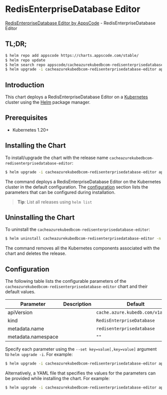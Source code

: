 # RedisEnterpriseDatabase Editor

[RedisEnterpriseDatabase Editor by AppsCode](https://appscode.com) - RedisEnterpriseDatabase Editor

## TL;DR;

```bash
$ helm repo add appscode https://charts.appscode.com/stable/
$ helm repo update
$ helm search repo appscode/cacheazurekubedbcom-redisenterprisedatabase-editor --version=v0.25.0
$ helm upgrade -i cacheazurekubedbcom-redisenterprisedatabase-editor appscode/cacheazurekubedbcom-redisenterprisedatabase-editor -n default --create-namespace --version=v0.25.0
```

## Introduction

This chart deploys a RedisEnterpriseDatabase Editor on a [Kubernetes](http://kubernetes.io) cluster using the [Helm](https://helm.sh) package manager.

## Prerequisites

- Kubernetes 1.20+

## Installing the Chart

To install/upgrade the chart with the release name `cacheazurekubedbcom-redisenterprisedatabase-editor`:

```bash
$ helm upgrade -i cacheazurekubedbcom-redisenterprisedatabase-editor appscode/cacheazurekubedbcom-redisenterprisedatabase-editor -n default --create-namespace --version=v0.25.0
```

The command deploys a RedisEnterpriseDatabase Editor on the Kubernetes cluster in the default configuration. The [configuration](#configuration) section lists the parameters that can be configured during installation.

> **Tip**: List all releases using `helm list`

## Uninstalling the Chart

To uninstall the `cacheazurekubedbcom-redisenterprisedatabase-editor`:

```bash
$ helm uninstall cacheazurekubedbcom-redisenterprisedatabase-editor -n default
```

The command removes all the Kubernetes components associated with the chart and deletes the release.

## Configuration

The following table lists the configurable parameters of the `cacheazurekubedbcom-redisenterprisedatabase-editor` chart and their default values.

|     Parameter      | Description |                   Default                    |
|--------------------|-------------|----------------------------------------------|
| apiVersion         |             | <code>cache.azure.kubedb.com/v1alpha1</code> |
| kind               |             | <code>RedisEnterpriseDatabase</code>         |
| metadata.name      |             | <code>redisenterprisedatabase</code>         |
| metadata.namespace |             | <code>""</code>                              |


Specify each parameter using the `--set key=value[,key=value]` argument to `helm upgrade -i`. For example:

```bash
$ helm upgrade -i cacheazurekubedbcom-redisenterprisedatabase-editor appscode/cacheazurekubedbcom-redisenterprisedatabase-editor -n default --create-namespace --version=v0.25.0 --set apiVersion=cache.azure.kubedb.com/v1alpha1
```

Alternatively, a YAML file that specifies the values for the parameters can be provided while
installing the chart. For example:

```bash
$ helm upgrade -i cacheazurekubedbcom-redisenterprisedatabase-editor appscode/cacheazurekubedbcom-redisenterprisedatabase-editor -n default --create-namespace --version=v0.25.0 --values values.yaml
```
